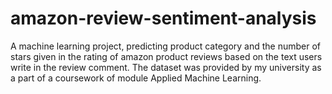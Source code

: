 # amazon-review-sentiment-analysis
A machine learning project, predicting product category and the number of stars given in the rating of amazon product reviews based on the text users write in the review comment. The dataset was provided by my university as a part of a coursework of module Applied Machine Learning.
